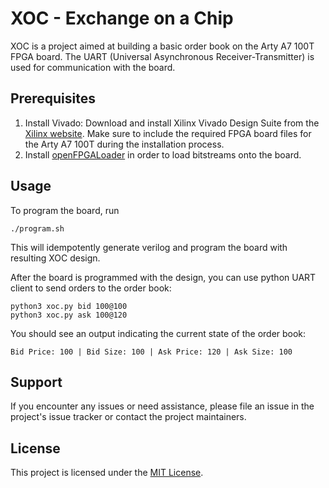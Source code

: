 # XOC - Exchange on a Chip

XOC is a project aimed at building a basic order book on the Arty A7 100T FPGA board. The 
UART (Universal Asynchronous Receiver-Transmitter) is used for communication with the board.

## Prerequisites

1. Install Vivado: Download and install Xilinx Vivado Design Suite from the [Xilinx website](https://www.xilinx.com/support/download.html). Make sure to include the required FPGA board files for the Arty A7 100T during the installation process.
2. Install [openFPGALoader](https://trabucayre.github.io/openFPGALoader/index.html) in order to load bitstreams onto the board.

## Usage

To program the board, run

```
./program.sh
```

This will idempotently generate verilog and program the board with resulting XOC design.

After the board is programmed with the design, you can use python UART client to send orders to the order book:

```shell
python3 xoc.py bid 100@100
python3 xoc.py ask 100@120
```
You should see an output indicating the current state of the order book:

```
Bid Price: 100 | Bid Size: 100 | Ask Price: 120 | Ask Size: 100
```

## Support

If you encounter any issues or need assistance, please file an issue in the project's issue tracker or contact the project maintainers.

## License

This project is licensed under the [MIT License](https://opensource.org/licenses/MIT).
